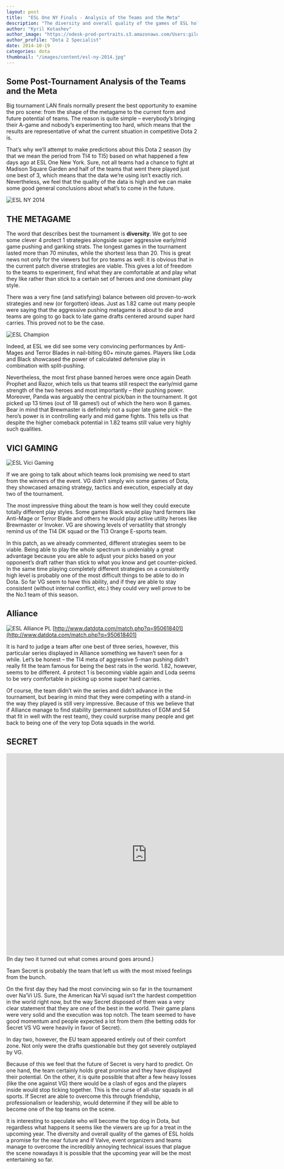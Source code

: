 ```yaml
---
layout: post
title:  "ESL One NY Finals - Analysis of the Teams and the Meta"
description: "The diversity and overall quality of the games of ESL holds a promise for the near future and if Valve, event organizers and teams manage to overcome the incredibly annoying technical issues that plague the scene nowadays it is possible that the upcoming year will be the most entertaining so far."
author: "Kyril Kotashev"
author_image: "https://odesk-prod-portraits.s3.amazonaws.com/Users:gildordorn:PortraitUrl_100?AWSAccessKeyId=1XVAX3FNQZAFC9GJCFR2&Expires=2147483647&Signature=6IyTnCOz%2FUHfA0nB3RMF7SJFVdU%3D&1412202539"
author_profile: "Dota 2 Specialist"
date: 2014-10-19
categories: dota
thumbnail: "/images/content/esl-ny-2014.jpg"
---
```


## Some Post-Tournament Analysis of the Teams and the Meta

Big tournament LAN finals normally present the best opportunity to examine the pro scene: from the shape of the metagame to the current form and future potential of teams. The reason is quite simple – everybody’s bringing their A-game and nobody’s experimenting too hard, which means that the results are representative of what the current situation in competitive Dota 2 is.

That’s why we’ll attempt to make predictions about this Dota 2 season (by that we mean the period from TI4 to TI5) based on what happened a few days ago at ESL One New York. Sure, not all teams had a chance to fight at Madison Square Garden and half of the teams that went there played just one best of 3, which means that the data we’re using isn’t exactly rich. Nevertheless, we feel that the quality of the data is high and we can make some good general conclusions about what’s to come in the future.

![ESL NY 2014](/images/content/esl-ny-2014.jpg)

## THE METAGAME

The word that describes best the tournament is **diversity**. We got to see some clever 4 protect 1 strategies alongside super aggressive early/mid game pushing and ganking strats. The longest games in the tournament lasted more than 70 minutes, while the shortest less than 20. This is great news not only for the viewers but for pro teams as well: it is obvious that in the current patch diverse strategies are viable. This gives a lot of freedom to the teams to experiment, find what they are comfortable at and play what they like rather than stick to a certain set of heroes and one dominant play style.

There was a very fine (and satisfying) balance between old proven-to-work strategies and new (or forgotten) ideas. Just as 1.82 came out many people were saying that the aggressive pushing metagame is about to die and teams are going to go back to late game drafts centered around super hard carries. This proved not to be the case.

![ESL Champion](/images/content/esl-champion.jpg)

Indeed, at ESL we did see some very convincing performances by Anti-Mages and Terror Blades in nail-biting 60+ minute games. Players like Loda and Black showcased the power of calculated defensive play in combination with split-pushing. 

Nevertheless, the most first phase banned heroes were once again Death Prophet and Razor, which tells us that teams still respect the early/mid game strength of the two heroes and most importantly – their pushing power. Moreover, Panda was arguably the central pick/ban in the tournament. It got picked up 13 times (out of 18 games!) out of which the hero won 8 games. Bear in mind that Brewmaster is definitely not a super late game pick – the hero’s power is in controlling early and mid game fights. This tells us that despite the higher comeback potential in 1.82 teams still value very highly such qualities. 

## VICI GAMING

![ESL Vici Gaming](/images/content/esl-vici-gaming.jpg)

If we are going to talk about which teams look promising we need to start from the winners of the event. VG didn’t simply win some games of Dota, they showcased amazing strategy, tactics and execution, especially at day two of the tournament.

The most impressive thing about the team is how well they could execute totally different play styles. Some games Black would play hard farmers like Anti-Mage or Terror Blade and others he would play active utility heroes like Brewmaster or Invoker. VG are showing levels of versatility that strongly remind us of the TI4 DK squad or the TI3 Orange E-sports team.

In this patch, as we already commented, different strategies seem to be viable. Being able to play the whole spectrum is undeniably a great advantage because you are able to adjust your picks based on your opponent’s draft rather than stick to what you know and get counter-picked. In the same time playing completely different strategies on a consistently high level is probably one of the most difficult things to be able to do in Dota. So far VG seem to have this ability, and if they are able to stay consistent (without internal conflict, etc.) they could very well prove to be the No.1 team of this season.

## Alliance

![ESL Alliance PL](/images/content/esl-alliance-pl.png)
[http://www.datdota.com/match.php?q=950618401](http://www.datdota.com/match.php?q=950618401)

It is hard to judge a team after one best of three series, however, this particular series displayed in Alliance something we haven’t seen for a while. Let’s be honest – the TI4 meta of aggressive 5-man pushing didn’t really fit the team famous for being the best rats in the world. 1.82, however, seems to be different. 4 protect 1 is becoming viable again and Loda seems to be very comfortable in picking up some super hard carries.

Of course, the team didn’t win the series and didn’t advance in the tournament, but bearing in mind that they were competing with a stand-in the way they played is still very impressive. Because of this we believe that if Alliance manage to find stability (permanent substitutes of EGM and S4 that fit in well with the rest team), they could surprise many people and get back to being one of the very top Dota squads in the world.

## SECRET

<iframe src="http://gfycat.com/ifr/PeskyWhimsicalAlbatross" frameborder="0" scrolling="no" width="740" height="534" style="-webkit-backface-visibility: hidden;-webkit-transform: scale(1);" ></iframe>
(In day two it turned out what comes around goes around.)

Team Secret is probably the team that left us with the most mixed feelings from the bunch.

On the first day they had the most convincing win so far in the tournament over Na’Vi US. Sure, the American Na’Vi squad isn’t the hardest competition in the world right now, but the way Secret disposed of them was a very clear statement that they are one of the best in the world. Their game plans were very solid and the execution was top notch. The team seemed to have good momentum and people expected a lot from them (the betting odds for Secret VS VG were heavily in favor of Secret).

In day two, however, the EU team appeared entirely out of their comfort zone. Not only were the drafts questionable but they got severely outplayed by VG.

Because of this we feel that the future of Secret is very hard to predict. On one hand, the team certainly holds great promise and they have displayed their potential. On the other, it is quite possible that after a few heavy losses (like the one against VG) there would be a clash of egos and the players inside would stop ticking together. This is the curse of all-star squads in all sports. If Secret are able to overcome this through friendship, professionalism or leadership, would determine if they will be able to become one of the top teams on the scene.

It is interesting to speculate who will become the top dog in Dota, but regardless what happens it seems like the viewers are up for a treat in the upcoming year. The diversity and overall quality of the games of ESL holds a promise for the near future and if Valve, event organizers and teams manage to overcome the incredibly annoying technical issues that plague the scene nowadays it is possible that the upcoming year will be the most entertaining so far.
